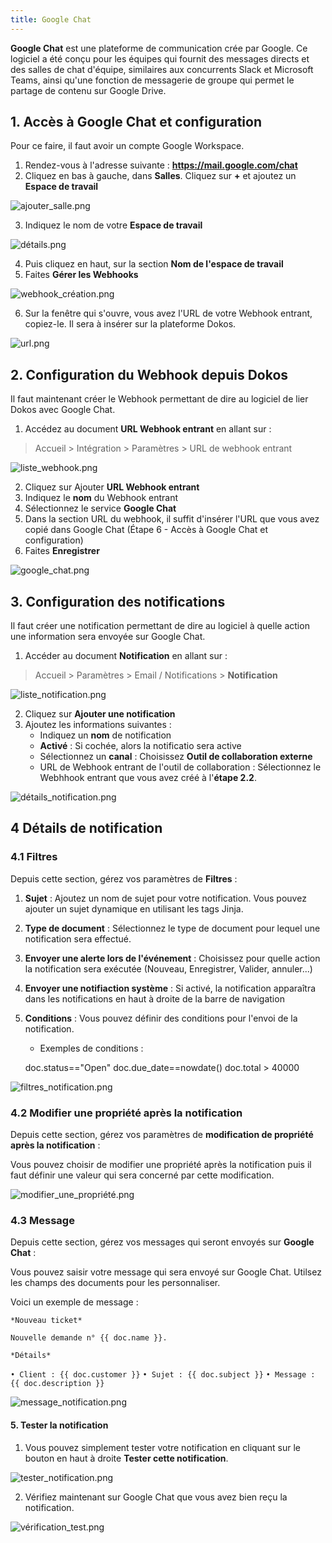 ```yaml
---
title: Google Chat
---
```


**Google Chat** est une plateforme de communication crée par Google. Ce logiciel a été conçu pour les équipes qui fournit des messages directs et des salles de chat d'équipe, similaires aux concurrents Slack et Microsoft Teams, ainsi qu'une fonction de messagerie de groupe qui permet le partage de contenu sur Google Drive.

## 1. Accès à Google Chat et configuration

Pour ce faire, il faut avoir un compte Google Workspace.

1. Rendez-vous à l'adresse suivante : **<a href="https://mail.google.com/chat" target="_blank">https://mail.google.com/chat</a>**
2. Cliquez en bas à gauche, dans **Salles**. Cliquez sur **+** et ajoutez un **Espace de travail**

![ajouter_salle.png](/content/integrations/google-chat/ajouter_salle.png)

3. Indiquez le nom de votre **Espace de travail**

![détails.png](/content/integrations/google-chat/détails.png)

4. Puis cliquez en haut, sur la section **Nom de l'espace de travail**
5. Faites **Gérer les Webhooks**

![webhook_création.png](/content/integrations/google-chat/webhook_création.png)

6. Sur la fenêtre qui s'ouvre, vous avez l'URL de votre Webhook entrant, copiez-le. Il sera à insérer sur la plateforme Dokos.

![url.png](/content/integrations/google-chat/url.png)


## 2. Configuration du Webhook depuis Dokos

Il faut maintenant créer le Webhook permettant de dire au logiciel de lier Dokos avec Google Chat. 

1. Accédez au document **URL Webhook entrant** en allant sur :

> Accueil > Intégration > Paramètres > URL de webhook entrant

![liste_webhook.png](/content/integrations/google-chat/liste_webhook.png)

2. Cliquez sur Ajouter **URL Webhook entrant**
3. Indiquez le **nom** du Webhook entrant
4. Sélectionnez le service **Google Chat**
5. Dans la section URL du webhook, il suffit d'insérer l'URL que vous avez copié dans Google Chat (Étape 6 - Accès à Google Chat et configuration)
6. Faites **Enregistrer**

![google_chat.png](/content/integrations/google-chat/google_chat.png)

## 3. Configuration des notifications

Il faut créer une notification permettant de dire au logiciel à quelle action une information sera envoyée sur Google Chat.

1. Accéder au document **Notification** en allant sur :

> Accueil > Paramètres > Email / Notifications > **Notification**

![liste_notification.png](/content/integrations/google-chat/liste_notification.png)

2. Cliquez sur **Ajouter une notification**
3. Ajoutez les informations suivantes :
	- Indiquez un **nom** de notification
	- **Activé** : Si cochée, alors la notificatio sera active
	- Sélectionnez un **canal** : Choisissez **Outil de collaboration externe**
	- URL de Webhook entrant de l'outil de collaboration : Sélectionnez le Webhhook entrant que vous avez créé à l'**étape 2.2**.

![détails_notification.png](/content/integrations/google-chat/détails_notification.png)

## 4 Détails de notification

### 4.1 Filtres

Depuis cette section, gérez vos paramètres de **Filtres** :

1. **Sujet** : Ajoutez un nom de sujet pour votre notification. Vous pouvez ajouter un sujet dynamique en utilisant les tags Jinja.
2. **Type de document** : Sélectionnez le type de document pour lequel une notification sera effectué.
3. **Envoyer une alerte lors de l'événement** : Choisissez pour quelle action la notification sera exécutée (Nouveau, Enregistrer, Valider, annuler...)
4. **Envoyer une notifiaction système** : Si activé, la notification apparaîtra dans les notifications en haut à droite de la barre de navigation
5. **Conditions** : Vous pouvez définir des conditions pour l'envoi de la notification. 

	- Exemples de conditions : 

	doc.status=="Open"
	doc.due_date==nowdate()
	doc.total > 40000 

![filtres_notification.png](/content/integrations/google-chat/filtres_notification.png)

### 4.2 Modifier une propriété après la notification

Depuis cette section, gérez vos paramètres de **modification de propriété après la notification** :

Vous pouvez choisir de modifier une propriété après la notification puis il faut définir une valeur qui sera concerné par cette modification.

![modifier_une_propriété.png](/content/integrations/google-chat/modifier_une_propriété.png)

### 4.3 Message

Depuis cette section, gérez vos messages qui seront envoyés sur **Google Chat** :

Vous pouvez saisir votre message qui sera envoyé sur Google Chat. Utilsez les champs des documents pour les personnaliser.

Voici un exemple de message :

`*Nouveau ticket*`

`Nouvelle demande n° {{ doc.name }}.`

`*Détails*`

`• Client : {{ doc.customer }}`
`• Sujet : {{ doc.subject }}`
`• Message : {{ doc.description }}`

![message_notification.png](/content/integrations/google-chat/message_notification.png)

#### 5. Tester la notification

1. Vous pouvez simplement tester votre notification en cliquant sur le bouton en haut à droite **Tester cette notification**.

![tester_notification.png](/content/integrations/google-chat/tester_notification.png)

2. Vérifiez maintenant sur Google Chat que vous avez bien reçu la notification. 

![vérification_test.png](/content/integrations/google-chat/vérification_test.png)








